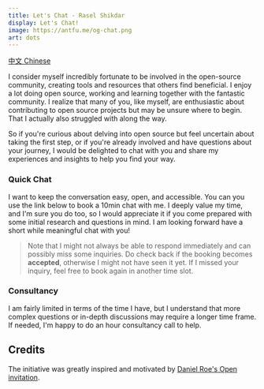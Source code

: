 ```yaml
---
title: Let's Chat - Rasel Shikdar
display: Let's Chat!
image: https://antfu.me/og-chat.png
art: dots
---
```


[中文 Chinese](/chat-zh)

I consider myself incredibly fortunate to be involved in the open-source community, creating tools and resources that others find beneficial. I enjoy a lot doing open source, working and learning together with the fantastic community. I realize that many of you, like myself, are enthusiastic about contributing to open source projects but may be unsure where to begin. That I actually also struggled with along the way.

So if you're curious about delving into open source but feel uncertain about taking the first step, or if you're already involved and have questions about your journey, I would be delighted to chat with you and share my experiences and insights to help you find your way.

### Quick Chat

I want to keep the conversation easy, open, and accessible. You can you use the link below to book a 10min chat with me. I deeply value my time, and I'm sure you do too, so I would appreciate it if you come prepared with some initial research and questions in mind. I am looking forward have a short while meaningful chat with you!

<CalCom link="antfu7/quick-chat" title="Book a chat" />

> Note that I might not always be able to respond immediately and can possibly miss some inquiries. Do check back if the booking becomes **accepted**, otherwise I might not have seen it yet. If I missed your inquiry, feel free to book again in another time slot.

### Consultancy

I am fairly limited in terms of the time I have, but I understand that more complex questions or in-depth discussions may require a longer time frame. If needed, I'm happy to do an hour consultancy call to help.

<CalCom link="antfu7/consult" title="Schedule a consultation" />

## Credits

The initiative was greatly inspired and motivated by [Daniel Roe's Open invitation](https://roe.dev/blog/open-invitation).
